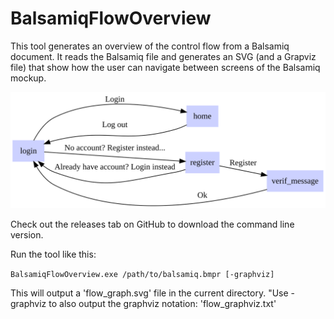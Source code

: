 BalsamiqFlowOverview
====================

This tool generates an overview of the control flow from a Balsamiq document.
It reads the Balsamiq file and generates an SVG (and a Grapviz file) that show how the user can navigate between screens of the Balsamiq mockup.

[![cover_photo](https://github.com/EmileSonneveld/BalsamiqFlowOverview/blob/master/example_grapviz.svg)](https://raw.githubusercontent.com/EmileSonneveld/BalsamiqFlowOverview/master/example_grapviz.svg)

Check out the releases tab on GitHub to download the command line version.

Run the tool like this:

```BalsamiqFlowOverview.exe /path/to/balsamiq.bmpr [-graphviz]```

This will output a 'flow_graph.svg' file in the current directory.
"Use -graphviz to also output the graphviz notation: 'flow_graphviz.txt'
